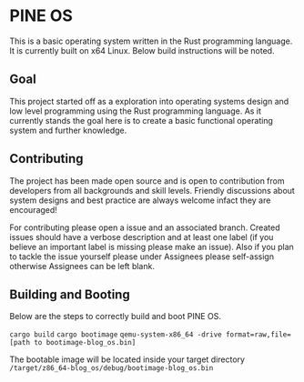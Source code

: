 # PINE OS

This is a basic operating system written in the Rust programming language. It is currently built on x64 Linux. Below build instructions will be noted.

## Goal

This project started off as a exploration into operating systems design and low level programming using the Rust programming language. As it currently stands the goal here is to create a basic functional operating system and further knowledge. 

## Contributing 

The project has been made open source and is open to contribution from developers from all backgrounds and skill levels. Friendly discussions about system designs and best practice are always welcome infact they are encouraged!

For contributing please open a issue and an associated branch. Created issues should have a verbose description and at least one label (if you believe an important label is missing please make an issue). Also if you plan to tackle the issue yourself please under Assignees please self-assign otherwise Assignees can be left blank.


## Building and Booting

Below are the steps to correctly build and boot PINE OS.

```cargo build```
```cargo bootimage```
```qemu-system-x86_64 -drive format=raw,file=[path to bootimage-blog_os.bin]```

The bootable image will be located inside your target directory ```/target/z86_64-blog_os/debug/bootimage-blog_os.bin```
